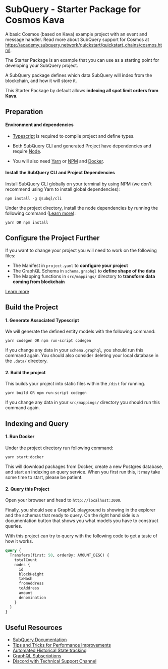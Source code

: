 # SubQuery - Starter Package for Cosmos Kava

A basic Cosmos (based on Kava) example project with an event and message handler. Read more about SubQuery support for Cosmos at https://academy.subquery.network/quickstart/quickstart_chains/cosmos.html.

The Starter Package is an example that you can use as a starting point for developing your SubQuery project.

A SubQuery package defines which data SubQuery will index from the blockchain, and how it will store it.

This Starter Package by default allows **indexing all spot limit orders from Kava**.

## Preparation

#### Environment and dependencies

- [Typescript](https://www.typescriptlang.org/) is required to compile project and define types.

- Both SubQuery CLI and generated Project have dependencies and require [Node](https://nodejs.org/en/).

- You will also need [Yarn](https://classic.yarnpkg.com/lang/en/docs/install) or [NPM](https://docs.npmjs.com/downloading-and-installing-node-js-and-npm) and [Docker](https://docs.docker.com/engine/install/).

#### Install the SubQuery CLI and Project Dependencies

Install SubQuery CLI globally on your terminal by using NPM (we don't recommend using Yarn to install global dependencies):

```
npm install -g @subql/cli
```

Under the project directory, install the node dependencies by running the following command ([Learn more](https://academy.subquery.network/build/install.html#)):

```
yarn OR npm install
```

## Configure the Project Further

If you want to change your project you will need to work on the following files:

- The Manifest in `project.yaml` to **configure your project**
- The GraphQL Schema in `schema.graphql` to **define shape of the data**
- The Mapping functions in `src/mappings/` directory to **transform data coming from blockchain**

[Learn more](https://academy.subquery.network/build/introduction.html)

## Build the Project

#### 1. Generate Associated Typescript

We will generate the defined entity models with the following command:

```
yarn codegen OR npm run-script codegen
```

If you change any data in your `schema.graphql`, you should run this command again. You should also consider deleting your local database in the `.data/` directory.

#### 2. Build the project

This builds your project into static files within the `/dist` for running.

```
yarn build OR npm run-script codegen
```

If you change any data in your `src/mappings/` directory you should run this command again.

## Indexing and Query

#### 1. Run Docker

Under the project directory run following command:

```
yarn start:docker
```

This will download packages from Docker, create a new Postgres database, and start an indexing an query service. When you first run this, it may take some time to start, please be patient.

#### 2. Query this Project

Open your browser and head to `http://localhost:3000`.

Finally, you should see a GraphQL playground is showing in the explorer and the schemas that ready to query. On the right hand side is a documentation button that shows you what models you have to construct queries.

With this project can try to query with the following code to get a taste of how it works.

```graphql
query {
  Transfers(first: 50, orderBy: AMOUNT_DESC) {
    totalCount
    nodes {
      id
      blockHeight
      txHash
      fromAddress
      toAddress
      amount
      denomination
    }
  }
}
```

## Useful Resources

- [SubQuery Documentation](https://academy.subquery.network/)
- [Tips and Tricks for Performance Improvements](https://academy.subquery.network/faqs/faqs.html#how-can-i-optimise-my-project-to-speed-it-up)
- [Automated Historical State tracking](https://academy.subquery.network/th/run_publish/historical.html)
- [GraphQL Subscriptions](https://academy.subquery.network/run_publish/subscription.html)
- [Discord with Technical Support Channel](https://discord.com/invite/subquery)
